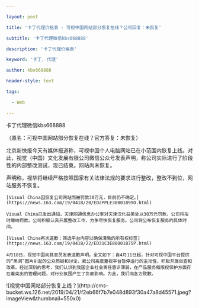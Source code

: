 ---
layout: post
title: '卡丁代理价格表 - 可视中国网站部分恢复在线？公司回复：未恢复'
subtitle: '卡丁代理微信kbs668888'
description: '卡丁代理价格表'
keyword: '卡丁, 代理'
author: kbs668888
header-style: text
tags:
  - Web
---
卡丁代理微信kbs668888

（原名：可视中国网站部分恢复在线？官方答复：未恢复）

北京新快报今天有媒体报道称，可视中国个人电脑网站已在小范围内恢复上线。对此，视觉（中国）文化发展有限公司微信公众号发表声明，称公司实际进行了阶段性的内部整改测试，现已结束。网站尚未恢复。

声明称，视华将继续严格按照国家有关法律法规的要求进行整改，整改不到位，网站服务不恢复。

    
    
    [Visual China因恢复公司网站而被罚款30万元，目前仍不确定。](https://news.163.com/19/0418/20/ED2PPLE30001899O.html)
    
    Visual China已发出通知，天津网通信息办公室对天津汉化益美处以30万元罚款，公司将按时缴纳罚款。公司积极认真开展整改工作，力争尽快恢复服务。公司将公布恢复服务的具体时间。
    
    [Visual China再次道歉：筛选平台内容以确保清晰的所有权标签](https://news.163.com/19/0418/22/ED31C3E80001875P.html)
    
    4月18日，视觉中国向其官员发表道歉声明。全文如下：自4月11日起，针对可视中国平台提供的“黑洞”图片引起的公众质疑和讨论，我公司高度重视平台暂停运行的主动性，积极开展自查和改革。经过深刻的思考，我们认识到我国企业社会责任意识薄弱，在产品服务和版权保护方面存在着突出的管理问题，对行业氛围产生了负面影响。为此，我们向各方致歉。

![视觉中国网站部分恢复上线？](http://cms-
bucket.ws.126.net/2019/04/21/f2eb66f7b7e048d893f30a47a8d45571.jpeg?imageView&thumbnail=550x0)  

  

